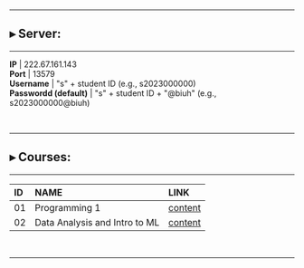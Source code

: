 <img src="https://fzhang.bioinfo-lab.com/img/white.png" height="1">

---------------------------------------

## ▸ Server:

---------------------------------------

 **IP**                  | 222.67.161.143                              
 **Port**                | 13579                                        
 **Username**            | "s" + student ID (e.g., s2023000000)         
 **Passwordd (default)** | "s" + student ID + "@biuh" (e.g., s2023000000@biuh) 


&nbsp;&nbsp;

---------------------------------------

## ▸ Courses:

---------------------------------------

| ID | NAME | LINK |
|:---------|:---------|:---------|
| 01 | Programming 1 | [content](https://github.com/jumphone/Courses/tree/main/c01)|
| 02 | Data Analysis and Intro to ML |  [content](https://github.com/jumphone/Courses/tree/main/c02)|

&nbsp;&nbsp;

---------------------------------------




